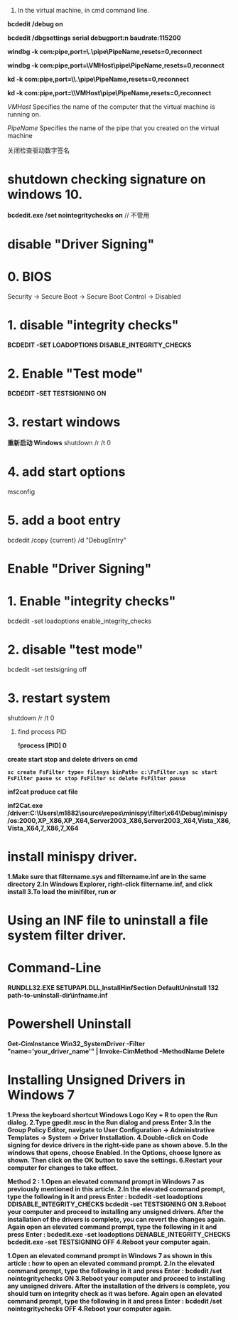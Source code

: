 1. In the virtual machine, in cmd command line.

<b>bcdedit /debug on</b>

<b>bcdedit /dbgsettings serial debugport:n baudrate:115200</b>

<b>windbg -k com:pipe,port=\\.\pipe\PipeName,resets=0,reconnect</b>

<b>windbg -k com:pipe,port=\\VMHost\pipe\PipeName,resets=0,reconnect</b>

<b>kd -k com:pipe,port=\\\\.\pipe\PipeName,resets=0,reconnect</b>

<b>kd -k com:pipe,port=\\\\VMHost\pipe\PipeName,resets=0,reconnect</b>

*VMHost*
Specifies the name of the computer that the virtual machine is running on.

*PipeName*
Specifies the name of the pipe that you created on the virtual machine



关闭检查驱动数字签名
# shutdown checking signature on windows 10.

<b>bcdedit.exe /set nointegritychecks on</b> // 不管用

# disable "Driver Signing"
# 0. BIOS
Security -> Secure Boot -> Secure Boot Control -> Disabled
# 1. disable "integrity checks"
<b>BCDEDIT -SET LOADOPTIONS DISABLE_INTEGRITY_CHECKS</b>
# 2. Enable "Test mode"
<b>BCDEDIT -SET TESTSIGNING ON</b>
# 3. restart windows
<b>重新启动 Windows</b>
shutdown /r /t 0
# 4. add start options
msconfig
# 5. add a boot entry
bcdedit /copy {current} /d "DebugEntry"

# Enable "Driver Signing"
# 1. Enable "integrity checks"
bcdedit -set loadoptions enable_integrity_checks
# 2. disable "test mode"
bcdedit -set testsigning off
# 3. restart system
shutdown /r /t 0


1. find process PID

   <b>!process [PID] 0



create start stop and delete drivers on cmd

```
sc create FsFilter type= filesys binPath= c:\FsFilter.sys sc start FsFilter pause sc stop FsFilter sc delete FsFilter pause
```



inf2cat produce cat file

 <b>inf2Cat.exe /driver:C:\Users\m1882\source\repos\minispy\filter\x64\Debug\minispy /os:2000,XP_X86,XP_X64,Server2003_X86,Server2003_X64,Vista_X86,Vista_X64,7_X86,7_X64 </b>


# install minispy driver.
1.Make sure that filtername.sys and filtername.inf are in the same directory
2.In Windows Explorer, right-click filtername.inf, and click install
3.To load the minifilter, run <fltmc load filtername> or <net start filtername>

# Using an INF file to uninstall a file system filter driver.
# Command-Line
RUNDLL32.EXE SETUPAPI.DLL,InstallHinfSection DefaultUninstall 132 path-to-uninstall-dir\infname.inf
# Powershell Uninstall
Get-CimInstance Win32_SystemDriver -Filter "name='your_driver_name'" | Invoke-CimMethod -MethodName Delete


# Installing Unsigned Drivers in Windows 7
1.Press the keyboard shortcut Windows Logo Key + R to open the Run dialog.
2.Type gpedit.msc in the Run dialog and press Enter
3.In the Group Policy Editor, navigate to User Configuration → Administrative Templates → System → Driver Installation.
4.Double-click on Code signing for device drivers in the right-side pane as shown above.
5.In the windows that opens, choose Enabled. In the Options, choose Ignore as shown. Then click on the OK button to save the settings.
6.Restart your computer for changes to take effect.

Method 2 :
1.Open an elevated command prompt in Windows 7 as previously mentioned in this article.
2.In the elevated command prompt, type the following in it and press Enter :
bcdedit -set loadoptions DDISABLE_INTEGRITY_CHECKS
bcdedit -set TESTSIGNING ON
3.Reboot your computer and proceed to installing any unsigned drivers. After the installation of the drivers is complete, you can revert the changes again. Again open an elevated command prompt, type the following in it and press Enter :
bcdedit.exe -set loadoptions DENABLE_INTEGRITY_CHECKS
bcdedit.exe -set TESTSIGNING OFF
4.Reboot your computer again.

1.Open an elevated command prompt in Windows 7 as shown in this article : how to open an elevated command prompt.
2.In the elevated command prompt, type the following in it and press Enter :
bcdedit /set nointegritychecks ON
3.Reboot your computer and proceed to installing any unsigned drivers. After the installation of the drivers is complete, you should turn on integrity check as it was before. Again open an elevated command prompt, type the following in it and press Enter :
bcdedit /set nointegritychecks OFF
4.Reboot your computer again.
